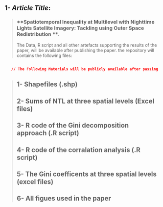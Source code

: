 ## 1- *Article Title*:
> ###                         **Spatiotemporal Inequality at Multilevel with Nighttime Lights Satellite Imagery: Tackling using Outer Space Redistribution **.
> The Data, R script and all other artefacts supporting the results of the paper, will be available after publishing the paper. the repository will contains the following files:

##
```json
   // The Following Materials will be publicly available after passing the blinded peer-review process.
```

> ## 1- Shapefiles (.shp)
> ## 2- Sums of NTL at three spatial levels (Excel files)
> ## 3- R code of the Gini decomposition approach (.R script)
> ## 4- R code of the corralation analysis (.R script)
> ## 5- The Gini coefficents at three spatial levels (excel files) 
> ## 6- All figues used in the paper

> 
